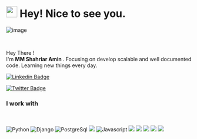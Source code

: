 <h1><img src="https://emojis.slackmojis.com/emojis/images/1620282616/36373/pc.gif?1620282616" width="30"/> Hey! Nice to see you.</h1>

![image](src/code1710.gif)

</br>

<p> Hey There ! </br>  I'm <b> MM Shahriar Amin </b>. Focusing on develop scalable and well documented code. Learning new things every day. </b>
</br>

[![Linkedin Badge](https://img.shields.io/badge/-_ShahriarAmin-blue?style=flat-square&logo=Linkedin&logoColor=white&link=https://www.linkedin.com/in/shahriaramin/)](https://www.linkedin.com/in/shahriaramin/) 

[![Twitter Badge](https://img.shields.io/badge/-_ShahriarAmin-1ca0f1?style=flat-square&labelColor=1ca0f1&logo=twitter&logoColor=white&link=https://twitter.com/alpha_turing)](https://twitter.com/ishahriaar) 

<h3> I work with </h3>
<p>
  </br></br>
  <img alt="Python" src="https://img.icons8.com/color/48/000000/python.png" />
  <img alt="Django" src="https://img.icons8.com/color/48/000000/django.png" /> 
  <img alt="PostgreSql" src="https://img.icons8.com/color/48/000000/postgreesql.png" /> 
  <img src="https://img.icons8.com/external-others-iconmarket/48/null/external-xml-file-types-others-iconmarket.png"/>
  <img alt="Javascript" src="https://img.icons8.com/color/48/000000/docker-container.png" /> 
  <img src="https://img.icons8.com/color/48/000000/git.png" />
  <img src="https://img.icons8.com/fluency/48/null/anaconda--v2.png"/>
  <img src="https://img.icons8.com/color/48/000000/adobe-photoshop--v1.png" />
  <img src="https://img.icons8.com/color/48/null/java-coffee-cup-logo--v2.png"/>
  <img src="https://img.icons8.com/fluency/48/null/javascript.png"/>
  
  </br>
</p>


<p align="center">
</br></br>


  
 
</p>
